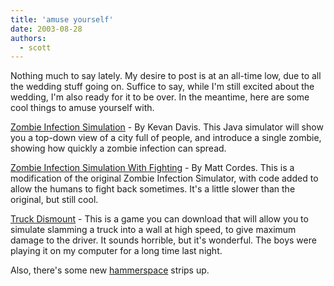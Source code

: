 ```yaml
---
title: 'amuse yourself'
date: 2003-08-28
authors:
  - scott
---
```


Nothing much to say lately. My desire to post is at an all-time low, due to all the wedding stuff going on. Suffice to say, while I'm still excited about the wedding, I'm also ready for it to be over. In the meantime, here are some cool things to amuse yourself with.

[Zombie Infection Simulation](http://kevan.org/proce55ing/zombies/) - By Kevan Davis. This Java simulator will show you a top-down view of a city full of people, and introduce a single zombie, showing how quickly a zombie infection can spread.

[Zombie Infection Simulation With Fighting](http://zombies.insertdisc.com/mattcordes/) - By Matt Cordes. This is a modification of the original Zombie Infection Simulator, with code added to allow the humans to fight back sometimes. It's a little slower than the original, but still cool.

[Truck Dismount](http://jet.ro/dismount/) - This is a game you can download that will allow you to simulate slamming a truck into a wall at high speed, to give maximum damage to the driver. It sounds horrible, but it's wonderful. The boys were playing it on my computer for a long time last night.

Also, there's some new [hammerspace](http://hammer.spaceninja.com/) strips up.
